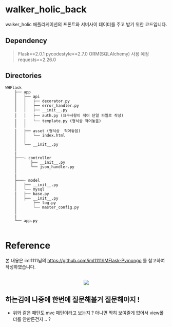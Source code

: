 

# walker_holic_back
walker_holic 애플리케이션의 프론트와 서버사이 데이터를 주고 받기 위한 코드입니다.


## Dependency


> Flask==2.0.1
> pycodestyle==2.7.0
> ORM(SQLAlchemy) 사용 예정
> requests==2.26.0

## Directories
```
WHFlask
	├── app
	│   ├── api
	│   │   ├── decorator.py
	│   │   ├── error_handler.py
	│   │   ├── __init__.py
	│   │	├── auth.py (요구사항이 적어 단일 파일로 작성)
	│   │	└── template.py (형식상 적어놓음)
	│   │   
	│   ├── asset (형식상  적어놓음) 
	│   │   └── index.html   
	│   │   
	│   └── __init__.py
	│   
	|
	├───- controller   
	│      ├── __init__.py
	│      └── json_handler.py	   
	│
	|
	├───- model
	│   ├── __init__.py
	│   └── mysql
	|	├── base.py
	│	├── __init__.py 
	│   	├── log.py
	│   	└── master_config.py
	│
	|
	└── app.py
	
```
# Reference



본 내용은 iml1111님의 https://github.com/iml1111/IMFlask-Pymongo 를 참고하여 작성하였습니다.
<br></br>
<p align = "center"><a href="https://github.com/iml1111/IMFlask-Pymongo"><img src="http://img.shields.io/badge/iml1111-655ced?style=for-the-badge&color=informational" style="height : auto; margin-left : 10px; margin-right : 10px;"/></a> </p>

## 하는김에 나중에 한번에 질문해볼거 질문해야지 !
- 위와 같은 패턴도 mvc 패턴이라고 보는지 ? 아니면 딱히 보여줄게 없어서 view폴더를 안만든건지 .. ?
